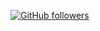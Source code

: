 [![GitHub followers](https://img.shields.io/github/stars/geoffreyyyyy15/OpenAI_Homepage_Clone?style=social)](OpenAI_Homepage_Clone)
